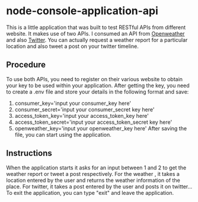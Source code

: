 # node-console-application-api

This is a little application that was built to test RESTful APIs from different website.
It makes use of two APIs. I consumed an API from [Openweather](www.openweather.org) and also [Twitter](https://twitter.com). You can actually request a weather report for a particular location and also tweet a post on your twitter timeline.

## Procedure
To use both APIs, you need to register on their various website to obtain your key to be used within your application. After getting the key, you need to create a .env file and store your details in the following format and save:
1. consumer_key='input your consumer_key here'
2. consumer_secret='input your consumer_secret key here'
3. access_token_key='input your access_token_key here'
4. access_token_secret='input your access_token_secret key here'
5. openweather_key='input your openweather_key here'
After saving the file, you can start using the application.

## Instructions
When the application starts it asks for an input between 1 and 2 to get the weather report or tweet a post respectively.
For the weather , it takes a location entered by the user and returns the weather information of the place.
For twitter, it takes a post entered by the user and posts it on twitter...
To exit the application, you can type "exit" and leave the application.
